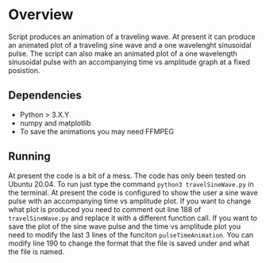 # Overview
Script produces an animation of a traveling wave.
At present it can produce an animated plot of a traveling sine wave and a one wavelenght sinusoidal pulse.
The script can also make an animated plot of a one wavelength sinusoidal pulse with an accompanying time vs amplitude graph at a fixed posistion. 

## Dependencies
* Python > 3.X.Y
* numpy and matplotlib
* To save the animations you may need FFMPEG

## Running
At present the code is a bit of a mess.
The code has only been tested on Ubuntu 20.04.
To run just type the command `python3 travelSineWave.py` in the terminal.
At present the code is configured to show the user a sine wave pulse with an accompanying time vs amplitude plot.
If you want to change what plot is produced you need to comment out line 188 of `travelSineWave.py` and replace it with a different function call.
If you want to save the plot of the sine wave pulse and the time vs amplitude plot you need to modify the last 3 lines of the funciton `pulseTimeAnimation`.
You can modify line 190 to change the format that the file is saved under and what the file is named.
